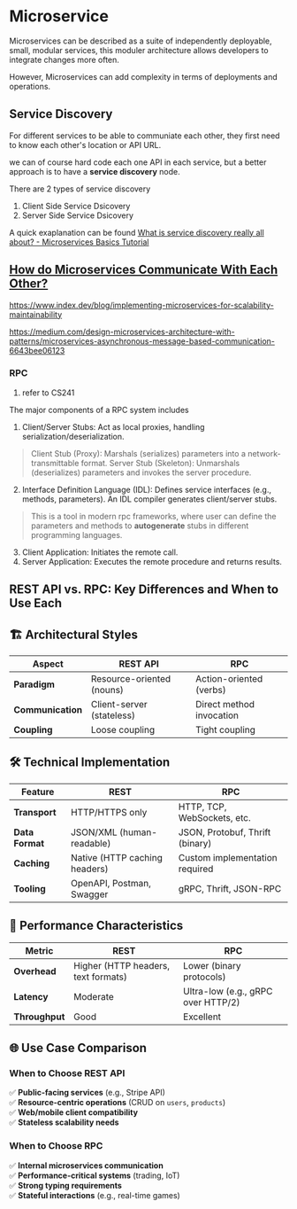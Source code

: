 # Microservice

Microservices can be described as a suite of independently deployable, small, modular services, this moduler architecture allows developers to integrate changes more often.

However, Microservices can add complexity in terms of deployments and operations.


## Service Discovery

For different services to be able to communiate each other, they first need to know each other's location or API URL.

we can of course hard code each one API in each service, but a better approach is to have a **service discovery** node.

There are 2 types of service discovery

1. Client Side Service Dsicovery
2. Server Side Service Dsicovery

A quick exaplanation can be found [What is service discovery really all about? - Microservices Basics Tutorial](https://www.youtube.com/watch?v=GboiMJm6WlA)


## [How do Microservices Communicate With Each Other?](https://www.geeksforgeeks.org/how-do-microservices-communicate-with-each-other/)

https://www.index.dev/blog/implementing-microservices-for-scalability-maintainability


https://medium.com/design-microservices-architecture-with-patterns/microservices-asynchronous-message-based-communication-6643bee06123


### RPC

1. refer to CS241

The major components of a RPC system includes

1. Client/Server Stubs: Act as local proxies, handling serialization/deserialization.

> Client Stub (Proxy): Marshals (serializes) parameters into a network-transmittable format.
> Server Stub (Skeleton): Unmarshals (deserializes) parameters and invokes the server procedure.

2. Interface Definition Language (IDL): Defines service interfaces (e.g., methods, parameters). An IDL compiler generates client/server stubs.

> This is a tool in modern rpc frameworks, where user can define the parameters and methods to **autogenerate** stubs in different programming languages.

3. Client Application: Initiates the remote call.
4. Server Application: Executes the remote procedure and returns results.


## REST API vs. RPC: Key Differences and When to Use Each

## 🏗️ Architectural Styles
| **Aspect**        | **REST API**              | **RPC**                  |
| ----------------- | ------------------------- | ------------------------ |
| **Paradigm**      | Resource-oriented (nouns) | Action-oriented (verbs)  |
| **Communication** | Client-server (stateless) | Direct method invocation |
| **Coupling**      | Loose coupling            | Tight coupling           |

## 🛠️ Technical Implementation
| **Feature**     | **REST**                      | **RPC**                         |
| --------------- | ----------------------------- | ------------------------------- |
| **Transport**   | HTTP/HTTPS only               | HTTP, TCP, WebSockets, etc.     |
| **Data Format** | JSON/XML (human-readable)     | JSON, Protobuf, Thrift (binary) |
| **Caching**     | Native (HTTP caching headers) | Custom implementation required  |
| **Tooling**     | OpenAPI, Postman, Swagger     | gRPC, Thrift, JSON-RPC          |

## 🚀 Performance Characteristics
| **Metric**     | **REST**                            | **RPC**                            |
| -------------- | ----------------------------------- | ---------------------------------- |
| **Overhead**   | Higher (HTTP headers, text formats) | Lower (binary protocols)           |
| **Latency**    | Moderate                            | Ultra-low (e.g., gRPC over HTTP/2) |
| **Throughput** | Good                                | Excellent                          |

## 🌐 Use Case Comparison
### When to Choose **REST API**
✅ **Public-facing services** (e.g., Stripe API)  
✅ **Resource-centric operations** (CRUD on `users`, `products`)  
✅ **Web/mobile client compatibility**  
✅ **Stateless scalability needs**  

### When to Choose **RPC**
✅ **Internal microservices communication**  
✅ **Performance-critical systems** (trading, IoT)  
✅ **Strong typing requirements**  
✅ **Stateful interactions** (e.g., real-time games)  